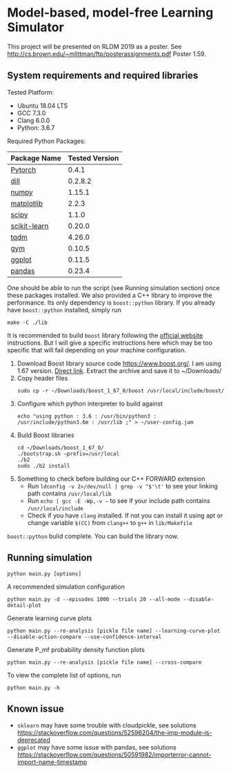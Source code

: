 # Model-based, model-free Learning Simulator

This project will be presented on RLDM 2019 as a poster. See http://cs.brown.edu/~mlittman/ftp/posterassignments.pdf Poster 1.59.

## System requirements and required libraries
Tested Platform: 
- Ubuntu 18.04 LTS
- GCC 7.3.0
- Clang 6.0.0
- Python: 3.6.7

Required Python Packages:

| Package Name | Tested Version |
| ------------ | ------- |
| [Pytorch](https://pytorch.org/) | 0.4.1 |
| [dill](https://pypi.org/project/dill/) | 0.2.8.2 |
| [numpy](http://www.numpy.org/) | 1.15.1 |
| [matplotlib](https://matplotlib.org/) | 2.2.3 |
| [scipy](https://www.scipy.org/) | 1.1.0 |
| [scikit-learn](https://scikit-learn.org/) | 0.20.0 |
| [tqdm](https://tqdm.github.io/) | 4.26.0 |
| [gym](https://gym.openai.com/) | 0.10.5 |
| [ggplot](http://ggplot.yhathq.com/) | 0.11.5 |
| [pandas](https://pandas.pydata.org/) | 0.23.4 |

One should be able to run the script (see Running simulation section) once these packages installed. We also provided a C++ library to improve the performance. Its only dependency is `boost::python` library. If you already have `boost::python` installed, simply run
```
make -C ./lib
```
It is recommended to build `boost` library following the [official website](https://www.boost.org/doc/libs/1_67_0/more/getting_started/unix-variants.html) instructions. But I will give a specific instructions here which may be too specific that will fail depending on your machine configuration.
1. Download Boost library source code https://www.boost.org/. I am using 1.67 version. [Direct link](https://sourceforge.net/projects/boost/files/boost/1.67.0/boost_1_67_0.tar.gz/download). Extract the archive and save it to ~/Downloads/
2. Copy header files
    ```
    sudo cp -r ~/Downloads/boost_1_67_0/boost /usr/local/include/boost/
    ```
3. Configure which python interpreter to build against
    ```
    echo "using python : 3.6 : /usr/bin/python3 : /usr/include/python3.6m : /usr/lib ;" > ~/user-config.jam
    ```
4. Build Boost libraries
    ```
    cd ~/Downloads/boost_1_67_0/
    ./bootstrap.sh –prefix=/usr/local
    ./b2
    sudo ./b2 install
    ```
5. Something to check before building our C++ FORWARD extension
    - Run `ldconfig -v 2>/dev/null | grep -v ^$'\t'` to see your linking path contains `/usr/local/lib`
    - Run `echo | gcc -E -Wp,-v –` to see if your include path contains `/usr/local/include`
    - Check if you have `clang` installed. If not you can install it using apt or change variable `$(CC)` from `clang++` to `g++` in `lib/Makefile`

`boost::python` bulid complete. You can build the library now.

## Running simulation
```
python main.py [options]
```
A recommended simulation configuration
```
python main.py -d --episodes 1000 --trials 20 --all-mode --disable-detail-plot
```
Generate learning curve plots
```
python main.py --re-analysis [pickle file name] --learning-curve-plot --disable-action-compare --use-confidence-interval
```
Generate P_mf probability density function plots
```
python main.py --re-analysis [pickle file name] --cross-compare
```
To view the complete list of options, run
```
python main.py -h
```

## Known issue
- `sklearn` may have some trouble with cloudpickle, see solutions https://stackoverflow.com/questions/52596204/the-imp-module-is-deprecated
- `ggplot` may have some issue with pandas, see solutions https://stackoverflow.com/questions/50591982/importerror-cannot-import-name-timestamp
